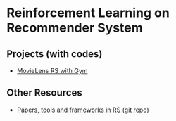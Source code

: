 # Reinforcement Learning on Recommender System
## Projects (with codes)
- [MovieLens RS with Gym](https://github.com/sadighian/recommendation-gym)

## Other Resources
- [Papers, tools and frameworks in RS (git repo)](https://github.com/daicoolb/RecommenderSystem-Paper/blob/master/README.md)


